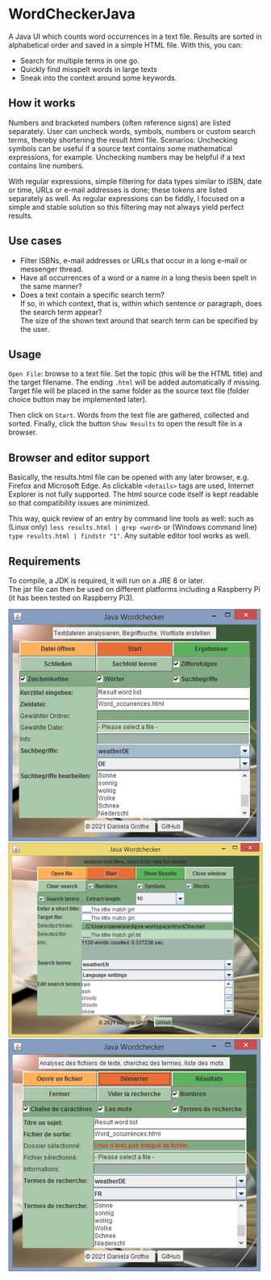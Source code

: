 # WordCheckerJava
A Java UI which counts word occurrences in a text file. Results are sorted in alphabetical order and saved in a simple HTML file. With this, you can:
* Search for multiple terms in one go.
* Quickly find misspelt words in large texts
* Sneak into the context around some keywords.

## How it works
Numbers and bracketed numbers (often reference signs) are listed separately.
User can uncheck words, symbols, numbers or custom search terms, thereby shortening the result html file. Scenarios:
Unchecking symbols can be useful if a source text contains some mathematical expressions, for example. Unchecking numbers may be helpful if a text contains line numbers.

With regular expressions, simple filtering for data types similar to ISBN, date or time, URLs or e-mail addresses is done; these tokens are listed separately as well. As regular expressions can be fiddly, I focused on a simple and stable solution so this filtering may not always yield perfect results.

## Use cases
* Filter ISBNs, e-mail addresses or URLs that occur in a long e-mail or messenger thread.
* Have all occurrences of a word or a name in a long thesis been spelt in the same manner?
* Does a text contain a specific search term?<br>
 If so, in which context, that is, within which sentence or paragraph, does the search term appear?<br>
 The size of the shown text around that search term can be specified by the user.

## Usage
`Open File`: browse to a text file. Set the topic (this will be the HTML title) and the target filename. The ending `.html` will be added automatically if missing. Target file will be placed in the same folder as the source text file (folder choice button may be implemented later).

Then click on `Start`. Words from the text file are gathered, collected and sorted. Finally, click the button `Show Results` to open the result file in a browser.

## Browser and editor support
Basically, the results.html file can be opened with any later browser, e.g. Firefox and Microsoft Edge.
As clickable `<details>` tags are used, Internet Explorer is not fully supported. The html source code itself is kept readable so that compatibility issues are minimized. 

This way, quick review of an entry by command line tools as well: such as
(Linux only) `less results.html | grep <word>` or (Windows command line) `type results.html | findstr "1"`. Any suitable editor tool works as well.

## Requirements
To compile, a JDK is required, it will run on a JRE 8 or later.<br>
The jar file can then be used on different platforms including a Raspberry Pi (it has been tested on Raspberry Pi3).

![GUI-Beispiel](./examples/GUIWindowDE.png "German GUI window") ![GUI-Example](./examples/GUIWindowEN.png "Default GUI window") ![GUI-Example](./examples/GUIWarningFR.png "Example French GUI window")
